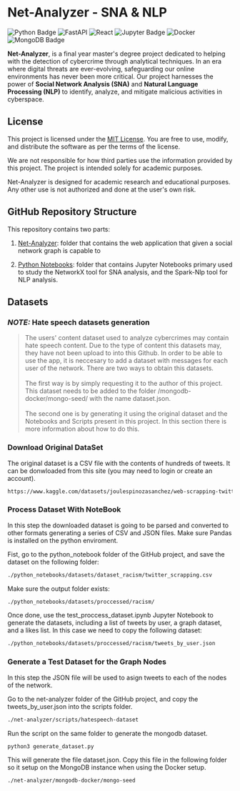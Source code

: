 # Net-Analyzer - SNA & NLP
![Python Badge](https://img.shields.io/badge/Python-3776AB?logo=python&logoColor=fff&style=for-the-badge)
![FastAPI](https://img.shields.io/badge/FastAPI-005571?style=for-the-badge&logo=fastapi)
![React](https://img.shields.io/badge/react-%2320232a.svg?style=for-the-badge&logo=react&logoColor=%2361DAFB)
![Jupyter Badge](https://img.shields.io/badge/Jupyter-F37626?logo=jupyter&logoColor=fff&style=for-the-badge)
![Docker](https://img.shields.io/badge/docker-%230db7ed.svg?style=for-the-badge&logo=docker&logoColor=white)
![MongoDB Badge](https://img.shields.io/badge/MongoDB-47A248?logo=mongodb&logoColor=fff&style=for-the-badge)



**Net-Analyzer**, is a final year master's degree project dedicated to helping with the detection of cybercrime through analytical techniques. In an era where digital threats are ever-evolving, safeguarding our online environments has never been more critical. Our project harnesses the power of **Social Network Analysis (SNA)** and **Natural Language Processing (NLP)** to identify, analyze, and mitigate malicious activities in cyberspace.

## License
This project is licensed under the [MIT License](LICENSE). You are free to use, modify, and distribute the software as per the terms of the license.

We are not responsible for how third parties use the information provided by this project. The project is intended solely for academic purposes.

Net-Analyzer is designed for academic research and educational purposes. Any other use is not authorized and done at the user's own risk.

## GitHub Repository Structure

This repository contains two parts:

1. [Net-Analyzer](net-analyzer): folder that contains the web application that given a social network graph is capable to 

2. [Python Notebooks](python_notebooks): folder that contains Jupyter Notebooks primary used to study the NetworkX tool for SNA analysis, and the Spark-Nlp tool for NLP analysis.

## Datasets


### **_NOTE:_** Hate speech datasets generation

> The users' content dataset used to analyze cybercrimes may contain hate speech content. Due to the type of content this datasets may, they have not been upload to into this Github. In order to be able to use the app, it is neccesary to add a dataset with messages for each user of the network. There are two ways to obtain this datasets.<br><br>
> The first way is by simply requesting it to the author of this project.  This dataset needs to be added to the folder /mongodb-docker/mongo-seed/ with the name dataset.json. <br><br>
> The second one is by generating it using the original dataset and the Notebooks and Scripts present in this project. In this section there is more information about how to do this.<br>


### Download Original DataSet
The original dataset is a CSV file with the contents of hundreds of tweets. It can be donwloaded from this site (you may need to login or create an account).

```bash
https://www.kaggle.com/datasets/joulespinozasanchez/web-scrapping-twitter-racism
```

### Process Dataset With NoteBook
In this step the downloaded dataset is going to be parsed and converted to other formats generating a series of CSV and JSON files. Make sure Pandas is installed on the python enviroment.

Fist, go to the python_notebook folder of the GitHub project, and save the dataset on the following folder:

```bash
./python_notebooks/datasets/dataset_racism/twitter_scrapping.csv
```
Make sure the output folder exists:
```bash
./python_notebooks/datasets/proccessed/racism/
```

Once done, use the test_proccess_dataset.ipynb Jupyter Notebook to generate the datasets, including a list of tweets by user, a graph dataset, and a likes list. In this case we need to copy the following dataset:

```bash
./python_notebooks/datasets/proccessed/racism/tweets_by_user.json
```
### Generate a Test Dataset for the Graph Nodes
In this step the JSON file will be used to asign tweets to each of the nodes of the network.

Go to the net-analyzer folder of the GitHub project, and copy the tweets_by_user.json into the scripts folder.

```bash
./net-analyzer/scripts/hatespeech-dataset
```
Run the script on the same folder to generate the mongodb dataset.

```bash
python3 generate_dataset.py
```
This will generate the file dataset.json. Copy this file in the following folder so it setup on the MongoDB instance when using the Docker setup.
```bash
./net-analyzer/mongodb-docker/mongo-seed
```



